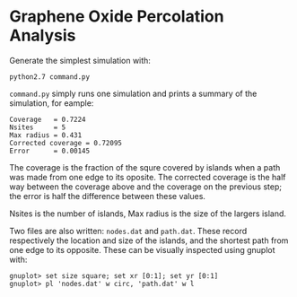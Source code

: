# Graphene Oxide Percolation Analysis

Generate the simplest simulation with:
```
python2.7 command.py
```
`command.py` simply runs one simulation and prints a summary of the simulation, for eample:
```
Coverage   = 0.7224
Nsites     = 5
Max radius = 0.431
Corrected coverage = 0.72095
Error      = 0.00145
```
The coverage is the fraction of the squre covered by islands when a path was made from one edge to its oposite. The corrected coverage is the half way between the coverage above and the coverage on the previous step; the error is half the difference between these values.

Nsites is the number of islands, Max radius is the size of the largers island.

Two files are also written: `nodes.dat` and `path.dat`. These record respectively the location and size of the islands, and the shortest path from one edge to its opposite. These can be visually inspected using gnuplot with:
```
gnuplot> set size square; set xr [0:1]; set yr [0:1]
gnuplot> pl 'nodes.dat' w circ, 'path.dat' w l
```
